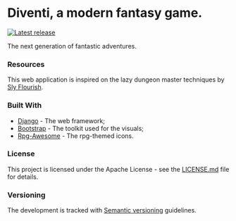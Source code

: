 # Diventi, a modern fantasy game.

[![Latest release](https://img.shields.io/github/release/flavoi/diventi/all.svg)](https://github.com/flavoi/diventi/releases/latest)

The next generation of fantastic adventures.

### Resources
This web application is inspired on the lazy dungeon master techniques by [Sly Flourish](http://slyflourish.com).

### Built With
* [Django](https://www.djangoproject.com/) - The web framework;
* [Bootstrap](http://getbootstrap.com) - The toolkit used for the visuals;
* [Rpg-Awesome](https://nagoshiashumari.github.io/Rpg-Awesome/) - The rpg-themed icons.

### License
This project is licensed under the Apache License - see the [LICENSE.md](LICENSE.md) file for details.

### Versioning
The development is tracked with [Semantic versioning](http://semver.org) guidelines.